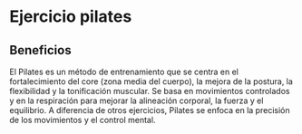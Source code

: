 # Ejercicio pilates

## Beneficios
El Pilates es un método de entrenamiento que se centra en el fortalecimiento del core (zona media del cuerpo), la mejora de la postura, la flexibilidad y la tonificación muscular. Se basa en movimientos controlados y en la respiración para mejorar la alineación corporal, la fuerza y el equilibrio. A diferencia de otros ejercicios, Pilates se enfoca en la precisión de los movimientos y el control mental.
